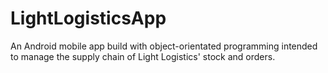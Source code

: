 # LightLogisticsApp
An Android mobile app build with object-orientated programming intended to manage the supply chain of Light Logistics' stock and orders.
